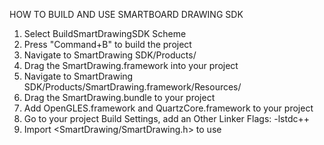 HOW TO BUILD AND USE SMARTBOARD DRAWING SDK

1. Select BuildSmartDrawingSDK Scheme
2. Press "Command+B" to build the project
3. Navigate to SmartDrawing SDK/Products/
4. Drag the SmartDrawing.framework into your project
5. Navigate to SmartDrawing SDK/Products/SmartDrawing.framework/Resources/
6. Drag the SmartDrawing.bundle to your project
7. Add OpenGLES.framework and QuartzCore.framework to your project
8. Go to your project Build Settings, add an Other Linker Flags: -lstdc++
9. Import <SmartDrawing/SmartDrawing.h> to use